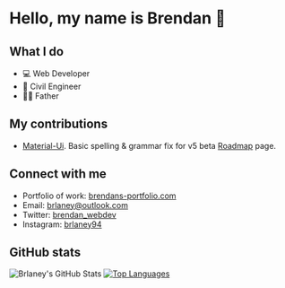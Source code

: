 # Hello, my name is Brendan 👋

## What I do

- 💻 Web Developer
- 🔧 Civil Engineer 
- 👨‍👦 Father

## My contributions

- [Material-Ui](https://github.com/mui-org/material-ui). Basic spelling & grammar fix for v5 beta [Roadmap](https://next.material-ui.com/discover-more/roadmap/) page. 

## Connect with me

* Portfolio of work: [brendans-portfolio.com](https://brendans-portfolio.com)
* Email: <brlaney@outlook.com>
* Twitter: [brendan_webdev](https://twitter.com/Brendan_webdev)
* Instagram: [brlaney94](https://www.instagram.com/brlaney94/)

## GitHub stats

![Brlaney's GitHub Stats](https://github-readme-stats.vercel.app/api/?username=brlaney&private_count=true&theme=tokyonight&show_icons=true)
[![Top Languages](https://github-readme-stats.vercel.app/api/top-langs/?username=brlaney&theme=tokyonight&layout=compact)]()
